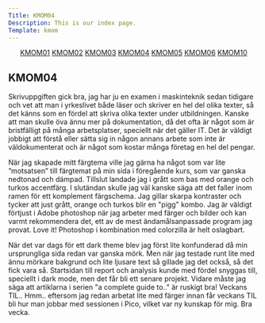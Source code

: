 ```yaml
---
Title: KMOM04
Description: This is our index page.
Template: kmom
---
```


<div class="leftmenue">
<ul>
<a href="%base_url%?report/kmom01">KMOM01</a>
<a href="%base_url%?report/kmom02">KMOM02</a>
<a href="%base_url%?report/kmom03">KMOM03</a>
<a class="active" href="%base_url%?report/kmom04">KMOM04</a>
<a href="%base_url%?report/kmom05">KMOM05</a>
<a href="%base_url%?report/kmom06">KMOM06</a>
<a href="%base_url%?report/kmom10">KMOM10</a>
</ul>
</div>

<div class="righttext">
<h2>KMOM04</h2>
Skrivuppgiften gick bra, jag har ju en examen i maskinteknik sedan tidigare och vet att man i yrkeslivet både läser och skriver en hel del olika texter, så det känns som en fördel att skriva olika texter under utbildningen. Kanske att man skulle öva ännu mer på dokumentation, då det ofta är något som är bristfälligt på många arbetsplatser, speciellt när det gäller IT. Det är väldigt jobbigt att förstå eller sätta sig in någon annans arbete som inte är väldokumenterat och är något som kostar många företag en hel del pengar.

När jag skapade mitt färgtema ville jag gärna ha något som var lite ”motsatsen” till färgtemat på min sida i föregående kurs, som var ganska nedtonad och dämpad. Tillslut landade jag i grått som bas med orange och turkos accentfärg. I slutändan skulle jag väl kanske säga att det faller inom ramen för ett komplement färgschema. Jag gillar skarpa kontraster och tycker att just grått, orange och turkos blir en "pigg" kombo. Jag är väldigt förtjust i Adobe photoshop när jag arbeter med färger och bilder och kan varmt rekommendera det, ett av de mest ändamålsanpassade program jag provat. Love it! Photoshop i kombination med colorzilla är helt oslagbart.

När det var dags för ett dark theme blev jag först lite konfunderad då min ursprungliga sida redan var ganska mörk. Men när jag testade runt lite med ännu mörkare bakgrund och lite ljusare text så gillade jag det också, så det fick vara så. Startsidan till report och analysis kunde med fördel snyggas till, speciellt i dark mode, men det får bli ett senare projekt. Vidare måste jag säga att artiklarna i serien "a complete guide to.." är ruskigt bra!
Veckans TIL.. Hmm.. eftersom jag redan arbetat lite med färger innan får veckans TIL bli hur man jobbar med sessionen i Pico, vilket var ny kunskap för mig. Bra vecka.

</div>
